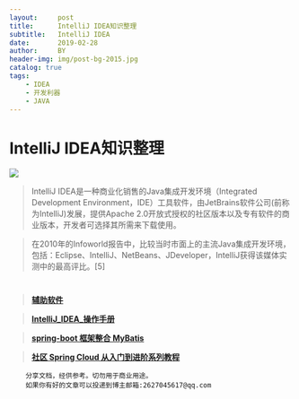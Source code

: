 ```yaml
---
layout:     post
title:      IntelliJ IDEA知识整理
subtitle:   IntelliJ IDEA
date:       2019-02-28
author:     BY
header-img: img/post-bg-2015.jpg
catalog: true
tags:
    - IDEA
    - 开发利器
    - JAVA
---
```


# IntelliJ IDEA知识整理
![](https://confluence.jetbrains.com/download/attachments/10818/IDEADEV?version=6&modificationDate=1449747979000&api=v2)
> IntelliJ IDEA是一种商业化销售的Java集成开发环境（Integrated Development  Environment，IDE）工具软件，由JetBrains软件公司(前称为IntelliJ)发展，提供Apache 2.0开放式授权的社区版本以及专有软件的商业版本，开发者可选择其所需来下载使用。

>在2010年的Infoworld报告中，比较当时市面上的主流Java集成开发环境，包括：Eclipse、IntelliJ、NetBeans、JDeveloper，IntelliJ获得该媒体实测中的最高评比。[5]

#
>[**辅助软件**](http://114.116.66.50:8081/file/software_01.rar)

>[**IntelliJ_IDEA_操作手册**](http://114.116.66.50:8081/file/IntelliJ_IDEA_操作手册.pdf)

>[**spring-boot 框架整合 MyBatis**](https://segmentfault.com/a/1190000014064512)

>[**社区 Spring Cloud 从入门到进阶系列教程**](http://www.spring4all.com/article/320)
```
    分享文档，经供参考。切勿用于商业用途。
    如果你有好的文章可以投递到博主邮箱:2627045617@qq.com
```
